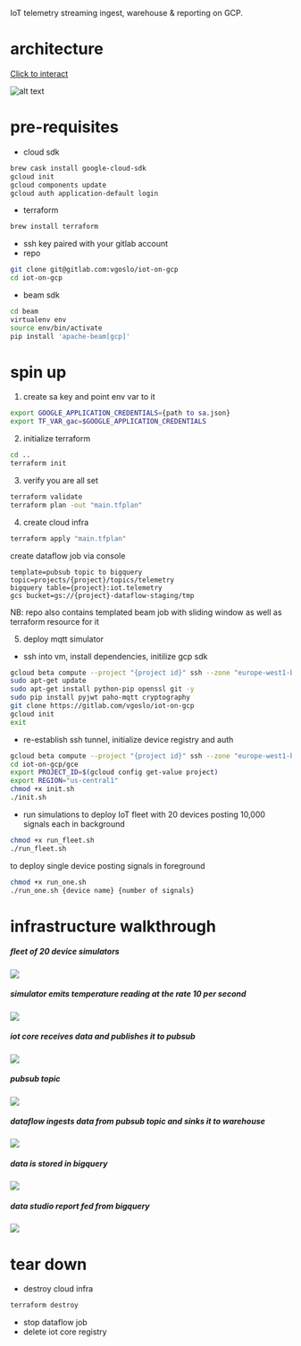 IoT telemetry streaming ingest, warehouse & reporting on GCP.

# architecture

[Click to interact](https://arcentry.com/app/embed.html?id=d16af169-924f-4cc6-8e05-d47ff49298b9&key=762f473ebf01b9181b61ff4dd041132d&live=true&camera=0_13.3518_8.08_-0.7854_0.6155_0.5236_343.8186_450_370.2461&hideViewControls=0)

![alt text](assets/architecture.png "Architecture diagram")

# pre-requisites

- cloud sdk  
```bash
brew cask install google-cloud-sdk
gcloud init
gcloud components update
gcloud auth application-default login
```
- terraform
```bash
brew install terraform
```
- ssh key paired with your gitlab account
- repo
```bash
git clone git@gitlab.com:vgoslo/iot-on-gcp
cd iot-on-gcp
```
- beam sdk
```bash
cd beam
virtualenv env
source env/bin/activate
pip install 'apache-beam[gcp]'
```

# spin up

1. create sa key and point env var to it
```bash
export GOOGLE_APPLICATION_CREDENTIALS={path to sa.json}
export TF_VAR_gac=$GOOGLE_APPLICATION_CREDENTIALS
```

2. initialize terraform
```bash
cd ..
terraform init
```

3. verify you are all set
```bash
terraform validate
terraform plan -out "main.tfplan"
```

4. create cloud infra
```bash
terraform apply "main.tfplan"
```
create dataflow job via console
```
template=pubsub topic to bigquery
topic=projects/{project}/topics/telemetry
bigquery table={project}:iot.telemetry
gcs bucket=gs://{project}-dataflow-staging/tmp
```

NB: repo also contains templated beam job with sliding window as well as terraform resource for it

5. deploy mqtt simulator
- ssh into vm, install dependencies, initilize gcp sdk
```bash
gcloud beta compute --project "{project id}" ssh --zone "europe-west1-b" "mqtt-client-{random id}"
sudo apt-get update
sudo apt-get install python-pip openssl git -y
sudo pip install pyjwt paho-mqtt cryptography
git clone https://gitlab.com/vgoslo/iot-on-gcp
gcloud init
exit
```
- re-establish ssh tunnel, initialize device registry and auth
```bash
gcloud beta compute --project "{project id}" ssh --zone "europe-west1-b" "mqtt-client-{random id}"
cd iot-on-gcp/gce
export PROJECT_ID=$(gcloud config get-value project)
export REGION="us-central1"
chmod +x init.sh
./init.sh
```
- run simulations
to deploy IoT fleet with 20 devices posting 10,000 signals each in background
```bash
chmod +x run_fleet.sh
./run_fleet.sh
```
to deploy single device posting signals in foreground
```bash
chmod +x run_one.sh
./run_one.sh {device name} {number of signals}
```

# infrastructure walkthrough
##### fleet of 20 device simulators
![](assets/vm1.png)
##### simulator emits temperature reading at the rate 10 per second
![](assets/vm2.png)
##### iot core receives data and publishes it to pubsub
![](assets/iot.png)
##### pubsub topic
![](assets/ps.png)
##### dataflow ingests data from pubsub topic and sinks it to warehouse
![](assets/df.png)
##### data is stored in bigquery
![](assets/bq.png)
##### data studio report fed from bigquery
![](assets/ds.png)

# tear down

- destroy cloud infra
```bash
terraform destroy
```
- stop dataflow job
- delete iot core registry